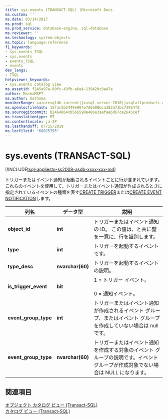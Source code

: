 ```yaml
---
title: sys.events (TRANSACT-SQL) |Microsoft Docs
ms.custom: ''
ms.date: 03/14/2017
ms.prod: sql
ms.prod_service: database-engine, sql-database
ms.reviewer: ''
ms.technology: system-objects
ms.topic: language-reference
f1_keywords:
- sys.events_TSQL
- sys.events
- events_TSQL
- events
dev_langs:
- TSQL
helpviewer_keywords:
- sys.events catalog view
ms.assetid: f245a97a-80fc-43fb-a6e4-139420c9a47a
author: MashaMSFT
ms.author: mathoma
monikerRange: =azuresqldb-current||>=sql-server-2016||=sqlallproducts-allversions||>=sql-server-linux-2017||=azuresqldb-mi-current
ms.openlocfilehash: 15fac5b2449e90fe7d6500bca383a71bc73954f8
ms.sourcegitcommit: b2464064c0566590e486a3aafae6d67ce2645cef
ms.translationtype: MT
ms.contentlocale: ja-JP
ms.lasthandoff: 07/15/2019
ms.locfileid: "68025795"
---
```

# <a name="sysevents-transact-sql"></a>sys.events (TRANSACT-SQL)
[!INCLUDE[tsql-appliesto-ss2008-asdb-xxxx-xxx-md](../../includes/tsql-appliesto-ss2008-asdb-xxxx-xxx-md.md)]

  トリガーまたはイベント通知が起動されるイベントごとに行が含まれています。 これらのイベントを使用して、トリガーまたはイベント通知が作成されるときに指定されているイベントの種類を表す[CREATE TRIGGER](../../t-sql/statements/create-trigger-transact-sql.md)または[CREATE EVENT NOTIFICATION](../../t-sql/statements/create-event-notification-transact-sql.md)します。  
  
|列名|データ型|説明|  
|-----------------|---------------|-----------------|  
|**object_id**|**int**|トリガーまたはイベント通知の ID。 この値は、と共に**型**を一意に、行を識別します。|  
|**type**|**int**|トリガーを起動するイベントです。|  
|**type_desc**|**nvarchar(60)**|トリガーを起動するイベントの説明。|  
|**is_trigger_event**|**bit**|1 = トリガー イベント。<br /><br /> 0 = 通知イベント。|  
|**event_group_type**|**int**|トリガーまたはイベント通知が作成されるイベント グループ、またはイベント グループを作成していない場合は null です。|  
|**event_group_type**|**nvarchar(60)**|トリガーまたはイベント通知を作成する対象のイベント グループの説明です。イベント グループが作成対象でない場合は NULL になります。|  
  
## <a name="see-also"></a>関連項目  
 [オブジェクト カタログ ビュー &#40;Transact-SQL&#41;](../../relational-databases/system-catalog-views/object-catalog-views-transact-sql.md)   
 [カタログ ビュー &#40;Transact-SQL&#41;](../../relational-databases/system-catalog-views/catalog-views-transact-sql.md)  
  
  
